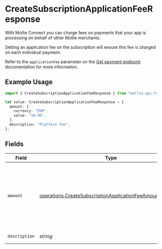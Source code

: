 # CreateSubscriptionApplicationFeeResponse

With Mollie Connect you can charge fees on payments that your app is processing on behalf of other Mollie merchants.

Setting an application fee on the subscription will ensure this fee is charged on each individual payment.

Refer to the `applicationFee` parameter on the [Get payment endpoint](get-payment) documentation for more information.

## Example Usage

```typescript
import { CreateSubscriptionApplicationFeeResponse } from "mollie-api-typescript/models/operations";

let value: CreateSubscriptionApplicationFeeResponse = {
  amount: {
    currency: "EUR",
    value: "10.00",
  },
  description: "Platform fee",
};
```

## Fields

| Field                                                                                                                                  | Type                                                                                                                                   | Required                                                                                                                               | Description                                                                                                                            | Example                                                                                                                                |
| -------------------------------------------------------------------------------------------------------------------------------------- | -------------------------------------------------------------------------------------------------------------------------------------- | -------------------------------------------------------------------------------------------------------------------------------------- | -------------------------------------------------------------------------------------------------------------------------------------- | -------------------------------------------------------------------------------------------------------------------------------------- |
| `amount`                                                                                                                               | [operations.CreateSubscriptionApplicationFeeAmountResponse](../../models/operations/createsubscriptionapplicationfeeamountresponse.md) | :heavy_minus_sign:                                                                                                                     | In v2 endpoints, monetary amounts are represented as objects with a `currency` and `value` field.                                      |                                                                                                                                        |
| `description`                                                                                                                          | *string*                                                                                                                               | :heavy_minus_sign:                                                                                                                     | N/A                                                                                                                                    | Platform fee                                                                                                                           |